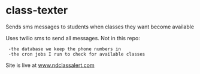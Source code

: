 # class-texter

Sends sms messages to students when classes they want become available

Uses twilio sms to send all messages.
Not in this repo:

     -the database we keep the phone numbers in
     -the cron jobs I run to check for available classes

Site is live at www.ndclassalert.com
